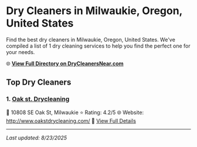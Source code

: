 # Dry Cleaners in Milwaukie, Oregon, United States

Find the best dry cleaners in Milwaukie, Oregon, United States. We've compiled a list of 1 dry cleaning services to help you find the perfect one for your needs.

🌐 **[View Full Directory on DryCleanersNear.com](https://drycleanersnear.com/city/US/Oregon/Milwaukie)**

## Top Dry Cleaners

### 1. [Oak st. Drycleaning](https://drycleanersnear.com/dryCleaner/68955adb82a21f618f14c5f9/oak-st-drycleaning)
📍 10808 SE Oak St, Milwaukie
⭐ Rating: 4.2/5
🌐 Website: http://www.oakstdrycleaning.com/
🔗 [View Full Details](https://drycleanersnear.com/dryCleaner/68955adb82a21f618f14c5f9/oak-st-drycleaning)


---

*Last updated: 8/23/2025*
